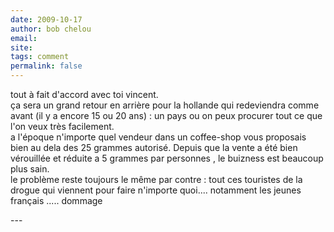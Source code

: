 ```yaml
---
date: 2009-10-17
author: bob chelou
email: 
site: 
tags: comment
permalink: false
---
```


<p>tout à fait d'accord avec toi vincent.<br />
ça sera un grand retour en arrière pour la hollande qui redeviendra comme avant (il y a encore 15 ou 20 ans) : un pays ou on peux procurer tout ce que l'on veux très facilement.<br />
a l'époque n'importe quel vendeur dans un coffee-shop vous proposais bien au dela des 25 grammes autorisé. Depuis que la vente a été bien vérouillée et réduite a 5 grammes par personnes , le buizness est beaucoup plus sain.<br />
le problème reste toujours le même par contre : tout ces touristes de la drogue qui viennent pour faire n'importe quoi.... notamment les jeunes français ..... dommage<br />
</p>
---